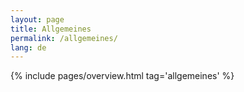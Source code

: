 ```yaml
---
layout: page
title: Allgemeines
permalink: /allgemeines/
lang: de
---
```


{% include pages/overview.html tag='allgemeines' %}
